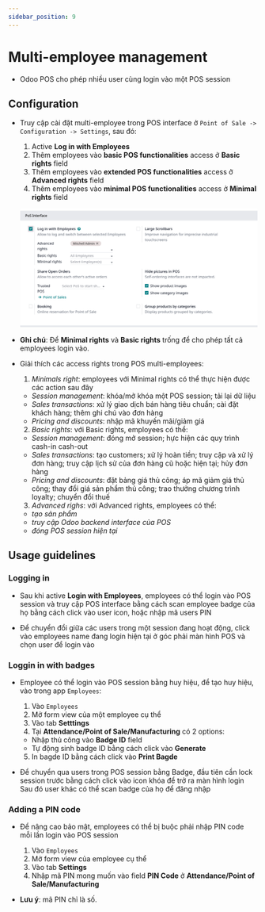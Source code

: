 ```yaml
---
sidebar_position: 9
---
```


# Multi-employee management

- Odoo POS cho phép nhiều user cùng login vào một POS session

## Configuration

- Truy cập cài đặt multi-employee trong POS interface ở `Point of Sale -> Configuration -> Settings`, sau đó:
  1. Active **Log in with Employees**
  2. Thêm employees vào **basic POS functionalities** access ở **Basic rights** field
  3. Thêm employees vào **extended POS functionalities** access ở **Advanced rights** field
  4. Thêm employees vào **minimal POS functionalities** access ở **Minimal rights** field

  ![pos interface multi-employee](./img/pos_interface_multi-employees.png)

- **Ghi chú**: Để **Minimal rights** và **Basic rights** trống để cho phép tất cả employees login vào.

- Giải thích các access rights trong POS multi-employees:
  1. _Minimals right_: employees với Minimal rights có thể thực hiện được các action sau đây
  - _Session management_: khóa/mở khóa một POS session; tải lại dữ liệu
  - _Sales transactions_: xử lý giao dịch bán hàng tiêu chuẩn; cài đặt khách hàng; thêm ghi chú vào đơn hàng
  - _Pricing and discounts_: nhập mã khuyến mãi/giảm giá
  2. _Basic rights_: với Basic rights, employees có thể:
  - _Session management_: đóng mở session; hực hiện các quy trình cash-in cash-out
  - _Sales transactions_: tạo customers; xử lý hoàn tiền; truy cập và xử lý đơn hàng; truy cập lịch sử của đơn hàng cũ hoặc hiện tại; hủy đơn hàng
  - _Pricing and discounts_: đặt bảng giá thủ công; áp mã giảm giá thủ công; thay đổi giá sản phẩm thủ công; trao thưởng chương trình loyalty; chuyển đổi thuế
  3. _Advanced righs_: với Advanced rights, employees có thể:
  - _tạo sản phẩm_
  - _truy cập Odoo backend interface của POS_
  - _đóng POS session hiện tại_

## Usage guidelines

### Logging in

- Sau khi active **Login with Employees**, employees có thể login vào POS session và truy cập POS interface bằng cách scan employee badge của họ
  bằng cách click vào user icon, hoặc nhập mã users PIN

- Để chuyển đổi giữa các users trong một session đang hoạt động, click vào employees name đang login hiện tại ở góc phải màn hình POS và chọn user để login vào

### Loggin in with badges

- Employee có thể login vào POS session bằng huy hiệu, để tạo huy hiệu, vào trong app `Employees`:
  1. Vào `Employees`
  2. Mở form view của một employee cụ thể
  3. Vào tab **Setttings**
  4. Tại **Attendance/Point of Sale/Manufacturing** có 2 options:
  - Nhập thủ công vào **Badge ID** field
  - Tự động sinh badge ID bằng cách click vào **Generate**
  5. In bagde ID bằng cách click vào **Print Bagde**

- Để chuyển qua users trong POS session bằng Badge, đầu tiên cần lock session trước bằng cách click vào icon khóa để trở ra màn hình login
  Sau đó user khác có thể scan badge của họ để đăng nhập

### Adding a PIN code

- Để nâng cao bảo mật, employees có thể bị buộc phải nhập PIN code mỗi lần login vào POS session
  1. Vào `Employees`
  2. Mở form view của employee cụ thể
  3. Vào tab **Settings**
  4. Nhập mã PIN mong muốn vào field **PIN Code** ở **Attendance/Point of Sale/Manufacturing**

- **Lưu ý**: mã PIN chỉ là số.

